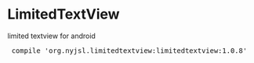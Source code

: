 # LimitedTextView
limited textview for android 


<pre>
 compile 'org.nyjsl.limitedtextview:limitedtextview:1.0.8'
</pre>